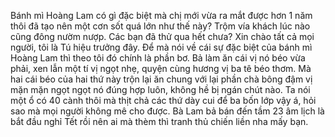 Bánh mì Hoàng Lam có gì đặc biệt mà chị mới vừa ra mắt được hơn 1 năm thôi đã tạo nên một cơn sốt quá lớn như thế này? Trộm vía khách lúc nào cũng đông nườm nượp. Các bạn đã thử qua hết chưa? Xin chào tất cả mọi người, tôi là Tú hiệu trưởng đây. Để mà nói về cái sự đặc biệt của bánh mì Hoàng Lam thì theo tôi đó chính là phần bơ. Bả làm ăn cái vị nó béo vừa phải, xen lẫn một tí vị ngọt nhẹ, quyện cùng hương vị ba tê béo thơm. Mà hai cái béo của hai thứ này trộn lại ăn chung với lại phần chà bông đậm vị mặn mặn ngọt ngọt nó đúng hợp luôn, không hề bị ngán chút nào. Ta nói một ổ có 40 cành thôi mà thịt chả các thứ dày cui để ba bốn lớp vậy á, hỏi sao mà mọi người không mê cho được. Bà Lam bả bán đến tầm 23 âm lịch là bắt đầu nghỉ Tết rồi nên ai mà thèm thì tranh thủ chiến liền nha mấy bạn.